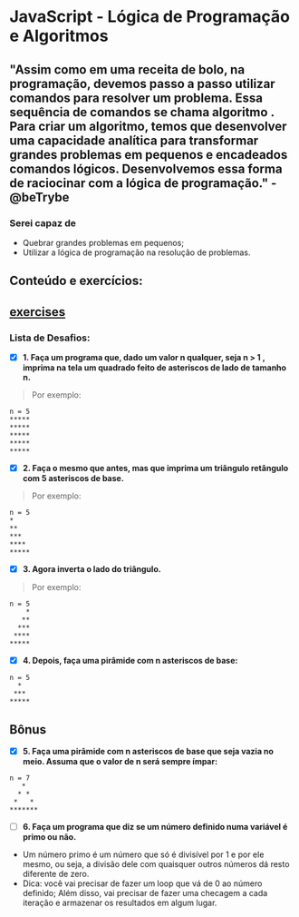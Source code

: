 # JavaScript - Lógica de Programação e Algoritmos
## "Assim como em uma receita de bolo, na programação, devemos passo a passo utilizar comandos para resolver um problema. Essa sequência de comandos se chama algoritmo . Para criar um algoritmo, temos que desenvolver uma capacidade analítica para transformar grandes problemas em pequenos e encadeados comandos lógicos. Desenvolvemos essa forma de raciocinar com a lógica de programação." - @beTrybe

### Serei capaz de
- Quebrar grandes problemas em pequenos;
- Utilizar a lógica de programação na resolução de problemas.

## Conteúdo e exercícios:
## [exercises](exercises.js)
### Lista de Desafios:
- [x] **1. Faça um programa que, dado um valor n qualquer, seja n > 1 , imprima na tela um quadrado feito de asteriscos de lado de tamanho n.**
>Por exemplo:
```
n = 5
*****
*****
*****
*****
*****
```
- [x] **2. Faça o mesmo que antes, mas que imprima um triângulo retângulo com 5 asteriscos de base.**
>Por exemplo:
```
n = 5
*
**
***
****
*****
```
- [x] **3. Agora inverta o lado do triângulo.**
>Por exemplo:
```
n = 5
    *
   **
  ***
 ****
*****
```
- [x] **4. Depois, faça uma pirâmide com n asteriscos de base:**
```
n = 5
  *
 ***
*****
```
## Bônus
- [x] **5. Faça uma pirâmide com n asteriscos de base que seja vazia no meio. Assuma que o valor de n será sempre ímpar:**
```
n = 7
   *
  * *
 *   *
*******
```
- [ ] **6. Faça um programa que diz se um número definido numa variável é primo ou não.**
- Um número primo é um número que só é divisível por 1 e por ele mesmo, ou seja, a divisão dele com quaisquer outros números dá resto diferente de zero.
- Dica: você vai precisar de fazer um loop que vá de 0 ao número definido; Além disso, vai precisar de fazer uma checagem a cada iteração e armazenar os resultados em algum lugar.
